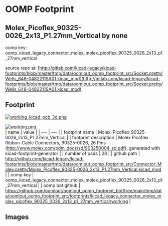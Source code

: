 # OOMP Footprint  
## Molex_Picoflex_90325-0026_2x13_P1.27mm_Vertical  by none  
  
oomp key: oomp_kicad_legacy_connector_molex_molex_picoflex_90325_0026_2x13_p1_27mm_vertical  
  
source repo at: [http://gitlab.com/kicad-legacy/kicad-footprints/blob/master/tmp/data/oomlout_oomp_footprint_src/Socket.pretty/Wells_648-0482211SA01.kicad_mod](http://gitlab.com/kicad-legacy/kicad-footprints/blob/master/tmp/data/oomlout_oomp_footprint_src/Socket.pretty/Wells_648-0482211SA01.kicad_mod)  
## Footprint  
  
[![working_kicad_pcb_3d.png](working_kicad_pcb_3d_600.png)](working_kicad_pcb_3d.png)  
  
[![working.png](working_600.png)](working.png)  
| name | value | 
| --- | --- | 
| footprint name | Molex_Picoflex_90325-0026_2x13_P1.27mm_Vertical | 
| footprint description | Molex Picoflex Ribbon-Cable Connectors, 90325-0026, 26 Pins (http://www.molex.com/pdm_docs/sd/903250004_sd.pdf), generated with kicad-footprint-generator | 
| number of pads | 28 | 
| github path | http://github.com/kicad-legacy/kicad-footprints/blob/master/tmp/data/oomlout_oomp_footprint_src/Connector_Molex.pretty/Molex_Picoflex_90325-0026_2x13_P1.27mm_Vertical.kicad_mod | 
| oomp key | oomp_kicad_legacy_connector_molex_molex_picoflex_90325_0026_2x13_p1_27mm_vertical | 
| oomp bot github | https://github.com/oomlout/oomlout_oomp_footprint_bot/tree/main/tmp/data/oomlout_oomp_footprint_src/footprints/kicad_legacy_connector_molex_molex_picoflex_90325_0026_2x13_p1_27mm_vertical/working | 
## Images  
